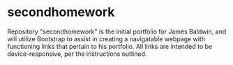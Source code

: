 # secondhomework
Repository "secondhomework" is the initial portfolio for James Baldwin, and will utilize Bootstrap to assist in creating a navigatable webpage with functioning links that pertain to his portfolio. All links are intended to be device-responsive, per the instructions outlined. 